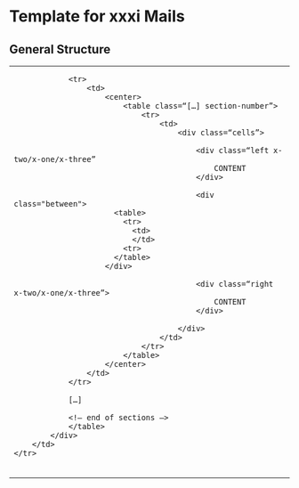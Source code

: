 # Template for xxxi Mails

## General Structure
<table>
	<tr>
		<td>
			<div>
				<table>
				<!— start of sections —>
				
				<tr>
					<td>
						<center>
							<table class=“[…] section-number”>
								<tr>
									<td>
										<div class=“cells”>

											<div class=“left x-two/x-one/x-three”
												CONTENT
											</div>
											
											<div class="between">
                          <table>
                            <tr>
                              <td>
                              </td>
                            <tr>
                          </table>
                        </div>

											<div class=“right x-two/x-one/x-three”>
												CONTENT
											</div>

										</div>
									</td>
								</tr>
							</table>
						</center>
					</td>
				</tr>

				[…]

				<!— end of sections —>
				</table>
			</div>
		</td>
	</tr>
</table>